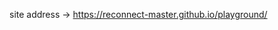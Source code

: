 site address -> https://reconnect-master.github.io/playground/

<!--
<!DOCTYPE html>
<html>
  <head>
    <title>A Plain Code</title>
  </head>
  <body>
    <h1>This is for revising a basic structure.</h1>
    <p>To run the output with the most plain code</p>
  </body>
</html>
-->